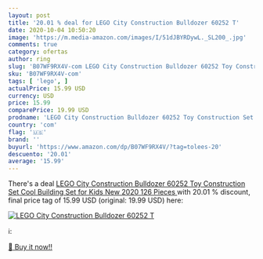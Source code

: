 ```yaml
---
layout: post
title: '20.01 % deal for LEGO City Construction Bulldozer 60252 T'
date: 2020-10-04 10:50:20
image: 'https://m.media-amazon.com/images/I/51dJBYRDywL._SL200_.jpg'
comments: true
category: ofertas
author: ring
slug: 'B07WF9RX4V-com LEGO City Construction Bulldozer 60252 Toy Construction...'
sku: 'B07WF9RX4V-com'
tags: [ 'lego', ]
actualPrice: 15.99 USD
currency: USD
price: 15.99
comparePrice: 19.99 USD
prodname: 'LEGO City Construction Bulldozer 60252 Toy Construction Set  Cool Building Set for Kids  New 2020  126 Pieces '
country: 'com'
flag: '🇺🇸'
brand: ''
buyurl: 'https://www.amazon.com/dp/B07WF9RX4V/?tag=tolees-20'
descuento: '20.01'
average: '15.99'
---
```


There's a deal [LEGO City Construction Bulldozer 60252 Toy Construction Set  Cool Building Set for Kids  New 2020  126 Pieces ](https://www.amazon.com/dp/B07WF9RX4V/?tag=tolees-20)  with  20.01 % discount, final price tag of  15.99 USD (original: 19.99 USD) here:

[![LEGO City Construction Bulldozer 60252 T](https://m.media-amazon.com/images/I/51dJBYRDywL._SL200_.jpg)](https://www.amazon.com/dp/B07WF9RX4V/?tag=tolees-20)

ℹ️:


[🛒 Buy it now!!](https://www.amazon.com/dp/B07WF9RX4V/?tag=tolees-20)
